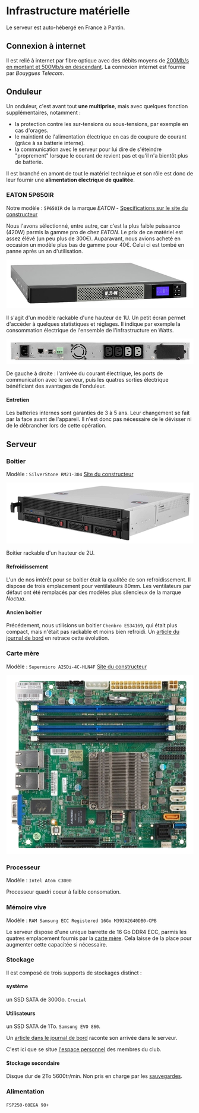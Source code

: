 Infrastructure matérielle
=========================

Le serveur est auto-hébergé en France à Pantin.

Connexion à internet
--------------------

Il est relié à internet par fibre optique
avec des débits moyens de [200Mb/s en montant et 500Mb/s en descendant](https://www.nperf.com/fr/r/338260996-nDOmVdkc).
La connexion internet est fournie par *Bouygues Telecom*.


Onduleur
--------

Un onduleur, c'est avant tout **une multiprise**,
mais avec quelques fonction supplémentaires, notamment :

- la protection contre les sur-tensions ou sous-tensions, par exemple en cas d'orages.
- le maintient de l'alimentation électrique en cas de coupure de courant
(grâce à sa batterie interne).
- la communication avec le serveur pour lui dire de s'éteindre "proprement"
lorsque le courant de revient pas et qu'il n'a bientôt plus de batterie.

Il est branché en amont de tout le matériel technique et
son rôle est donc de leur fournir une **alimentation électrique de qualitée**.

### EATON 5P650IR

Notre modèle : `5P650IR` de la marque *EATON* - 
[Specifications sur le site du constructeur](https://www.eaton.com/fr/fr-fr/skuPage.5P650IR.specifications.html)

Nous l'avons sélectionné, entre autre,
car c'est la plus faible puissance (420W) parmis la gamme pro de chez *EATON*.
Le prix de ce matériel est assez élévé (un peu plus de 300€).
Auparavant, nous avions acheté en occasion un modèle plus bas de gamme pour 40€.
Celui ci est tombé en panne après un an d'utilisation.

![Face avant de l'onduleur](infrastructure-materielle/eaton-5p650ir-face.png)

Il s'agit d'un modèle rackable d'une hauteur de 1U.
Un petit écran permet d'accèder à quelques statistiques et réglages.
Il indique par exemple la consommation électrique de l'ensemble de l'infrastructure en Watts.


![Face arrière de l'onduleur](infrastructure-materielle/eaton-5p650ir-dos.png)

De gauche à droite : l'arrivée du courant électrique,
les ports de communication avec le serveur,
puis les quatres sorties électrique bénéficiant des avantages de l'onduleur.

#### Entretien

Les batteries internes sont garanties de 3 à 5 ans.
Leur changement se fait par la face avant de l'appareil.
Il n'est donc pas nécessaire de le dévisser ni de le débrancher lors de cette opération.



Serveur
-------


### Boitier

Modèle : `SilverStone RM21-304`
[Site du constructeur](https://www.silverstonetek.com/fr/product/info/server-nas/RM21-304/)

![vue en perspective du boitier](infrastructure-materielle/rm21-304-face.png)

Boitier rackable d'un hauteur de 2U.

#### Refroidissement

L'un de nos intérêt pour se boitier était la qualitée de son refroidissement.
Il dispose de trois emplacement pour ventilateurs 80mm.
Les ventilateurs par défaut ont été remplacés par des modèles plus silencieux de la marque *Noctua*.


#### Ancien boitier


Précédement, nous utilisions un boitier `Chenbro ES34169`, qui était plus compact,
mais n'était pas rackable et moins bien refroidi.
Un [article du journal de bord](https://club1.fr/nouveau-boitier) en retrace cette évolution.

### Carte mère

Modèle : `Supermicro A2SDi-4C-HLN4F`
[Site du constructeur](https://www.supermicro.com/en/products/motherboard/A2SDi-4C-HLN4F)

![carte mère vue du dessus](infrastructure-materielle/carte-mere.png)

### Processeur

Modèle : `Intel Atom C3000`

Processeur quadri coeur à faible consomation.

### Mémoire vive

Modèle : `RAM Samsung ECC Registered 16Go M393A2G40DB0-CPB`

Le serveur dispose d'une unique barrette de 16 Go DDR4 ECC,
parmis les quatres emplacement fournis par la [carte mère](#carte-mère).
Cela laisse de la place pour augmenter cette capacitée si nécessaire.


### Stockage

Il est composé de trois supports de stockages distinct :

#### système

un SSD SATA de 300Go. `Crucial`

#### Utilisateurs

un SSD SATA de 1To. `Samsung EVO 860`.

Un [article dans le journal de bord](https://club1.fr/ssd-home) raconte son arrivée dans le serveur.

C'est ici que se situe [l'espace personnel](/info/espace-personnel.md) des membres du club.

#### Stockage secondaire

Disque dur de 2To 5600tr/min. Non pris en charge par les [sauvegardes](./general.md#sauvegardes).

### Alimentation

`FSP250-60EGA 90+`


